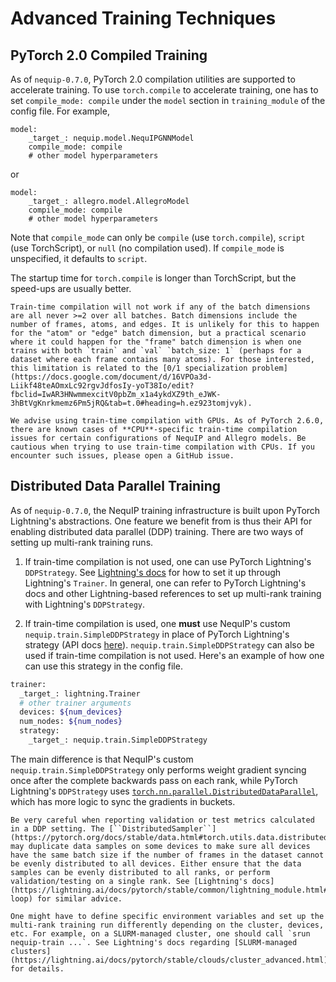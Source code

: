 # Advanced Training Techniques

## PyTorch 2.0 Compiled Training

As of `nequip-0.7.0`, PyTorch 2.0 compilation utilities are supported to accelerate training. To use `torch.compile` to accelerate training, one has to set `compile_mode: compile` under the `model` section in `training_module` of the config file. For example,
```
model:
    _target_: nequip.model.NequIPGNNModel
    compile_mode: compile
    # other model hyperparameters
```
or
```
model:
    _target_: allegro.model.AllegroModel
    compile_mode: compile
    # other model hyperparameters    
```
Note that `compile_mode` can only be `compile` (use `torch.compile`), `script` (use TorchScript), or `null` (no compilation used). If `compile_mode` is unspecified, it defaults to `script`. 

The startup time for `torch.compile` is longer than TorchScript, but the speed-ups are usually better. 

```{warning}
Train-time compilation will not work if any of the batch dimensions are all never >=2 over all batches. Batch dimensions include the number of frames, atoms, and edges. It is unlikely for this to happen for the "atom" or "edge" batch dimension, but a practical scenario where it could happen for the "frame" batch dimension is when one trains with both `train` and `val` `batch_size: 1` (perhaps for a dataset where each frame contains many atoms). For those interested, this limitation is related to the [0/1 specialization problem](https://docs.google.com/document/d/16VPOa3d-Liikf48teAOmxLc92rgvJdfosIy-yoT38Io/edit?fbclid=IwAR3HNwmmexcitV0pbZm_x1a4ykdXZ9th_eJWK-3hBtVgKnrkmemz6Pm5jRQ&tab=t.0#heading=h.ez923tomjvyk).
```

```{warning}
We advise using train-time compilation with GPUs. As of PyTorch 2.6.0, there are known cases of **CPU**-specific train-time compilation issues for certain configurations of NequIP and Allegro models. Be cautious when trying to use train-time compilation with CPUs. If you encounter such issues, please open a GitHub issue.
```

## Distributed Data Parallel Training

As of `nequip-0.7.0`, the NequIP training infrastructure is built upon PyTorch Lightning's abstractions. One feature we benefit from is thus their API for enabling distributed data parallel (DDP) training. There are two ways of setting up multi-rank training runs.

1. If train-time compilation is not used, one can use PyTorch Lightning's `DDPStrategy`. See [Lightning's docs](https://lightning.ai/docs/pytorch/stable/accelerators/gpu_intermediate.html#distributed-data-parallel) for how to set it up through Lightning's `Trainer`. In general, one can refer to PyTorch Lightning's docs and other Lightning-based references to set up multi-rank training with Lightning's ``DDPStrategy``.

2. If train-time compilation is used, one **must** use NequIP's custom ``nequip.train.SimpleDDPStrategy`` in place of PyTorch Lightning's strategy (API docs [here](../../api/ddp)). ``nequip.train.SimpleDDPStrategy`` can also be used if train-time compilation is not used. Here's an example of how one can use this strategy in the config file.

```bash
trainer:
  _target_: lightning.Trainer
  # other trainer arguments
  devices: ${num_devices}
  num_nodes: ${num_nodes}
  strategy:
    _target_: nequip.train.SimpleDDPStrategy
```

The main difference is that NequIP's custom ``nequip.train.SimpleDDPStrategy`` only performs weight gradient syncing once after the complete backwards pass on each rank, while PyTorch Lightning's ``DDPStrategy`` uses [``torch.nn.parallel.DistributedDataParallel``](https://pytorch.org/docs/stable/notes/ddp.html), which has more logic to sync the gradients in buckets.

```{warning}
Be very careful when reporting validation or test metrics calculated in a DDP setting. The [``DistributedSampler``](https://pytorch.org/docs/stable/data.html#torch.utils.data.distributed.DistributedSampler) may duplicate data samples on some devices to make sure all devices have the same batch size if the number of frames in the dataset cannot be evenly distributed to all devices. Either ensure that the data samples can be evenly distributed to all ranks, or perform validation/testing on a single rank. See [Lightning's docs](https://lightning.ai/docs/pytorch/stable/common/lightning_module.html#test-loop) for similar advice.
```

```{tip}
One might have to define specific environment variables and set up the multi-rank training run differently depending on the cluster, devices, etc. For example, on a SLURM-managed cluster, one should call `srun nequip-train ...`. See Lightning's docs regarding [SLURM-managed clusters](https://lightning.ai/docs/pytorch/stable/clouds/cluster_advanced.html) for details.

```